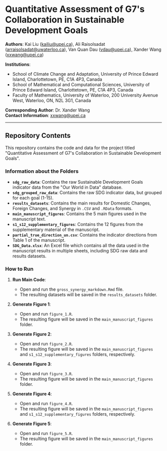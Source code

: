 # Quantitative Assessment of G7's Collaboration in Sustainable Development Goals

**Authors**: Kai Liu ([kailiu@upei.ca](mailto:kailiu@upei.ca)), Ali Raisolsadat ([arraisolsadat@uwaterloo.ca](mailto:arraisolsadat@uwaterloo.ca)), Van Quan Dau ([vdau@upei.ca](mailto:vdau@upei.ca)), Xander Wang ([xxwang@upei.ca](mailto:xxwang@upei.ca))

**Institutions**:  
- School of Climate Change and Adaptation, University of Prince Edward Island, Charlottetown, PE, C1A 4P3, Canada
- School of Mathematical and Computational Sciences, University of Prince Edward Island, Charlottetown, PE, C1A 4P3, Canada  
- Faculty of Mathematics, University of Waterloo, 200 University Avenue West, Waterloo, ON, N2L 3G1, Canada

**Corresponding Author**: Dr. Xander Wang  
**Contact Information**: [xxwang@upei.ca](mailto:xxwang@upei.ca)

---

## Repository Contents

This repository contains the code and data for the project titled "Quantitative Assessment of G7's Collaboration in Sustainable Development Goals".

### Information about the Folders

- **`sdg_raw_data`**: Contains the raw Sustainable Development Goals indicator data from the "Our World in Data" database.
- **`sdg_grouped_raw_data`**: Contains the raw SDG indicator data, but grouped for each goal (1-15).
- **`results_datasets`**: Contains the main results for Domestic Changes, Foreign Changes, and Synergy in `.CSV` and `.RData` formats.
- **`main_manuscript_figures`**: Contains the 5 main figures used in the manuscript text.
- **`s1_s12_supplementary_figures`**: Contains the 12 figures from the supplementary material of the manuscript.
- **`partial_true_direction_un.csv`**: Contains the indicator directions from Table 1 of the manuscript.
- **`SDG_Data.xlsx`**: An Excel file which contains all the data used in the manuscript results in multiple sheets, including SDG raw data and results datasets.

### How to Run

1. **Run Main Code**:
    - Open and run the `gross_synergy_markdown.Rmd` file.
    - The resulting datasets will be saved in the `results_datasets` folder.

2. **Generate Figure 1**:
    - Open and run `figure_1.R`.
    - The resulting figure will be saved in the `main_manuscript_figures` folder.

3. **Generate Figure 2**:
    - Open and run `figure_2.R`.
    - The resulting figure will be saved in the `main_manuscript_figures` and `s1_s12_supplementary_figures` folders, respectively.

4. **Generate Figure 3**:
    - Open and run `figure_3.R`.
    - The resulting figure will be saved in the `main_manuscript_figures` folder.

5. **Generate Figure 4**:
    - Open and run `figure_4.R`.
    - The resulting figure will be saved in the `main_manuscript_figures` and `s1_s12_supplementary_figures` folders, respectively.

6. **Generate Figure 5**:
    - Open and run `figure_5.R`.
    - The resulting figure will be saved in the `main_manuscript_figures` folder.
